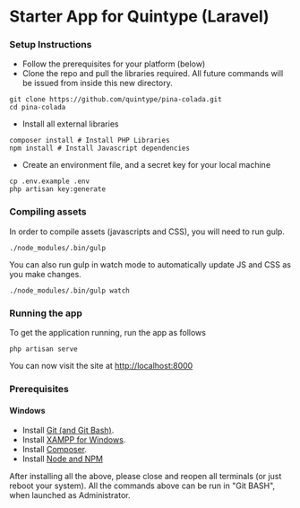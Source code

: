 # Starter App for Quintype (Laravel)

### Setup Instructions

* Follow the prerequisites for your platform (below)
* Clone the repo and pull the libraries required. All future commands will be issued from inside this new directory.
```shell
git clone https://github.com/quintype/pina-colada.git
cd pina-colada
```
* Install all external libraries
```shell
composer install # Install PHP Libraries
npm install # Install Javascript dependencies
```

* Create an environment file, and a secret key for your local machine
```shell
cp .env.example .env
php artisan key:generate
```

### Compiling assets
In order to compile assets (javascripts and CSS), you will need to run gulp.
```shell
./node_modules/.bin/gulp
```

You can also run gulp in watch mode to automatically update JS and CSS as you make changes.
```shell
./node_modules/.bin/gulp watch
```

### Running the app
To get the application running, run the app as follows

```shell
php artisan serve
```

You can now visit the site at [http://localhost:8000](http://localhost:8000)

### Prerequisites

#### Windows
* Install [Git (and Git Bash)](https://git-scm.com/download/win).
* Install [XAMPP for Windows](https://www.apachefriends.org/index.html).
* Install [Composer](https://getcomposer.org/doc/00-intro.md#installation-windows).
* Install [Node and NPM](https://nodejs.org/en/)

After installing all the above, please close and reopen all terminals (or just reboot your system). All the commands above can be run in "Git BASH", when launched as Administrator.
